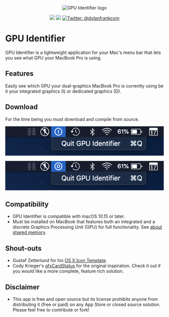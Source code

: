 <p align="center">
    <img src="https://dylanfrank.com/img/GPUIdentifier.png" alt="GPU Identifier logo" width="128” maxHeight="128" />
</p>

<p align="center">
    <img src="https://img.shields.io/badge/macOS-10.15+-blue.svg" />
    <img src="https://img.shields.io/badge/Swift-5.2-orange.svg" />
    <a href="https://twitter.com/dylanfrankcom">
        <img src="https://img.shields.io/badge/Contact-@dylanfrankcom-lightgrey.svg?style=flat" alt="Twitter: @dylanfrankcom" />
    </a>
</p>

# GPU Identifier
GPU Identifier is a lightweight application for your Mac's menu bar that lets you see what GPU your MacBook Pro is using. 

## Features
Easily see which GPU your dual-graphics MacBook Pro is currently using be it your integrated graphics (I) or dedicated graphics (D).

## Download
For the time being you must download and compile from source.

![screenshot1](screenshot1.png)

![screenshot2](screenshot2.png)

## Compatibility
* GPU Identifier is compatible with macOS 10.15 or later.
* Must be installed on MacBook that features both an integrated and a discrete Graphics Processing Unit (GPU) for full functionality. See [about shared memory](https://support.apple.com/en-ca/HT204349).

## Shout-outs
* Gustaf Zetterlund for his [OS X Icon Template](https://dribbble.com/shots/1614867-OS-X-Icon-Template-Sketch).
* Cody Krieger's [gfxCardStatus](https://github.com/codykrieger/gfxCardStatus) for the original inspiration. Check it out if you would like a more complete, feature rich solution.

## Disclaimer
* This app is free and open source but its license prohibits anyone from distributing it (free or paid) on any App Store or closed source solution. Please feel free to contribute or fork!
